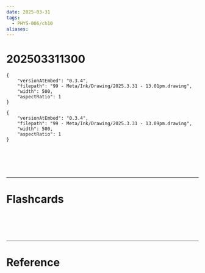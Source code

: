 ```yaml
---
date: 2025-03-31
tags:
  - PHYS-006/ch10
aliases:
---
```

# 202503311300

```handdrawn-ink
{
	"versionAtEmbed": "0.3.4",
	"filepath": "99 - Meta/Ink/Drawing/2025.3.31 - 13.01pm.drawing",
	"width": 500,
	"aspectRatio": 1
}
```

```handdrawn-ink
{
	"versionAtEmbed": "0.3.4",
	"filepath": "99 - Meta/Ink/Drawing/2025.3.31 - 13.09pm.drawing",
	"width": 500,
	"aspectRatio": 1
}
```



# ‌
---
# Flashcards


# ‌
---
# Reference
